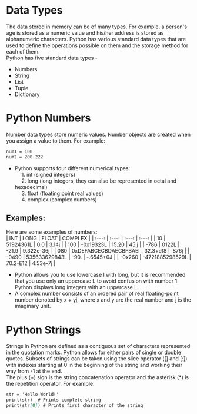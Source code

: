 # Data Types
The data stored in memory can be of many types. For example, a person's age is stored as a numeric value and his/her address is stored as alphanumeric characters. Python has various standard data types that are used to define the operations possible on them and the storage method for each of them. <br>
Python has five standard data types - <br>
* Numbers       <br>
* String        <br>  
* List          <br>
* Tuple         <br>
* Dictionary    <br>

# Python Numbers
Number data types store numeric values. Number objects are created when you assign a value to them. For example:
```md
num1 = 100
num2 = 200.222
```
* Python supports four different numerical types: <br>
&emsp; 1. int (signed integers) <br>
&emsp; 2. long (long integers, they can also be represented in octal and hexadecimal) <br>
&emsp; 3. float (floating point real values) <br>
&emsp; 4. complex (complex numbers)

## Examples:
Here are some examples of numbers: <br>
| INT | LONG | FLOAT | COMPLEX |
| :---: | :---: | :---: | :---: |
| 10 | 51924361L | 0.0 | 3.14j |
| 100 | -0x19323L | 15.20 | 45.j |
| -786 | 0122L | -21.9 | 9.322e-36j |
| 080 | 0xDEFABCECBDAECBFBAEI | 32.3+e18 | .876j |
| -0490 | 535633629843L | -90. | -.6545+0J |
| -0x260 | -4721885298529L | 70.2-E12 | 4.53e-7j |

* Python allows you to use lowercase l with long, but it is recommended that you use only an uppercase L to avoid confusion with number 1. Python displays long integers with an uppercase L. <br>
* A complex number consists of an ordered pair of real floating-point number denoted by x + yj, where x and y are the real number and j is the imaginary unit.

# Python Strings
Strings in Python are defined as a contiguous set of characters represented in the quotation marks. Python allows for either pairs of single or double quotes. Subsets of strings can be taken using the slice operator ([] and [:]) with indexes starting at 0 in the beginning of the string and working their way from -1 at the end. <br>
The plus (+) sign is the string concatenation operator and the asterisk (*) is the repetition operator. For example:
```md
str = 'Hello World!'
print(str)  # Prints complete string
print(str[0]) # Prints first character of the string
```
